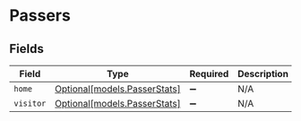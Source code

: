 # Passers


## Fields

| Field                                                    | Type                                                     | Required                                                 | Description                                              |
| -------------------------------------------------------- | -------------------------------------------------------- | -------------------------------------------------------- | -------------------------------------------------------- |
| `home`                                                   | [Optional[models.PasserStats]](../models/passerstats.md) | :heavy_minus_sign:                                       | N/A                                                      |
| `visitor`                                                | [Optional[models.PasserStats]](../models/passerstats.md) | :heavy_minus_sign:                                       | N/A                                                      |